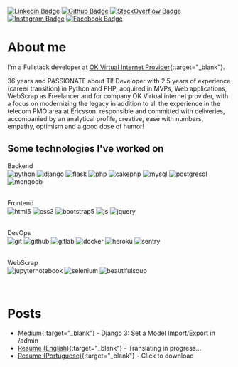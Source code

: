 [![Linkedin Badge](https://img.shields.io/badge/-LinkedIn-blue?style=flat-square&logo=Linkedin&logoColor=white&link=https://www.linkedin.com/in/marcellocbastos)](https://www.linkedin.com/in/marcellocbastos)
[![Github Badge](https://img.shields.io/badge/-Github-000?style=flat-square&logo=Github&logoColor=white&link=https://github.com/marcellocbastos)](https://github.com/marcellocbastos)
[![StackOverflow Badge](https://img.shields.io/badge/Stack_Overflow-FE7A16?style=flat-square&logo=stack-overflow&logoColor=white&link=https://stackoverflow.com/users/13316366/marcello-bastos)](https://stackoverflow.com/users/13316366/marcello-bastos)
[![Instagram Badge](https://img.shields.io/badge/Instagram-E4405F?style=flat-square&logo=instagram&logoColor=white&link=https://instagram.com/marcellocbastos)](https://instagram.com/marcellocbastos)
[![Facebook Badge](https://img.shields.io/badge/Facebook-1877F2?style=flat-square&logo=facebook&logoColor=white&link=https://www.facebook.com/marcellocbastos)](https://www.facebook.com/marcellocbastos)



<!--
[![Marcello's GitHub stats](https://github-readme-stats.vercel.app/api?username=marcellocbastos)](https://github.com/marcellocbastos/github-readme-stats)
-->

# About me
I'm a Fullstack developer at [OK Virtual Internet Provider](https://www.okvirtual.com.br/){:target="_blank"}.

36 years and PASSIONATE about TI! Developer with 2.5 years of experience (career transition) in Python and PHP, acquired in MVPs, Web applications, WebScrap as Freelancer and for company OK Virtual internet provider, with a focus on modernizing the legacy in addition to all the experience in the telecom PMO area at Ericsson. responsible and committed with deliveries, accompanied by an analytical profile, creative, ease with numbers, empathy, optimism and a good dose of humor!


## Some technologies I've worked on
<div style="display: inline_block">
  Backend</br>

  <img align="center" alt="python" src="https://img.shields.io/badge/Python-FFD43B?style=for-the-badge&logo=python&logoColor=blue" />
  <img align="center" alt="django" src="https://img.shields.io/badge/Django-092E20?style=for-the-badge&logo=django&logoColor=green" />
  <img align="center" alt="flask" src="https://img.shields.io/badge/Flask-000000?style=for-the-badge&logo=flask&logoColor=white" />
  <img align="center" alt="php" src="https://img.shields.io/badge/PHP-777BB4?style=for-the-badge&logo=php&logoColor=white" />
  <img align="center" alt="cakephp" src="https://img.shields.io/badge/CakePHP-CC3A42?style=for-the-badge&logo=cakephp&logoColor=white" />
  <img align="center" alt="mysql" src="https://img.shields.io/badge/MySQL-005C84?style=for-the-badge&logo=mysql&logoColor=white" />
  <img align="center" alt="postgresql" src="https://img.shields.io/badge/PostgreSQL-316192?style=for-the-badge&logo=postgresql&logoColor=white" />
  <img align="center" alt="mongodb" src="https://img.shields.io/badge/MongoDB-4EA94B?style=for-the-badge&logo=mongodb&logoColor=white" />

  </br>Frontend</br>
  <img align="center" alt="html5" src="https://img.shields.io/badge/HTML5-E34F26?style=for-the-badge&logo=html5&logoColor=white" />
  <img align="center" alt="css3" src="https://img.shields.io/badge/CSS3-1572B6?style=for-the-badge&logo=css3&logoColor=white" />
  <img align="center" alt="bootstrap5" src="https://img.shields.io/badge/Bootstrap-563D7C?style=for-the-badge&logo=bootstrap&logoColor=white" />
  <img align="center" alt="js" src="https://img.shields.io/badge/JavaScript-323330?style=for-the-badge&logo=javascript&logoColor=F7DF1E" />
  <img align="center" alt="jquery" src="https://img.shields.io/badge/jQuery-0769AD?style=for-the-badge&logo=jquery&logoColor=white" />
  

  </br>DevOps</br>
  <img align="center" alt="git" src="https://img.shields.io/badge/GIT-E44C30?style=for-the-badge&logo=git&logoColor=white" />
  <img align="center" alt="github" src="https://img.shields.io/badge/GitHub-100000?style=for-the-badge&logo=github&logoColor=white" />
  <img align="center" alt="gitlab" src="https://img.shields.io/badge/GitLab-330F63?style=for-the-badge&logo=gitlab&logoColor=white" />
  <img align="center" alt="docker" src="https://img.shields.io/badge/Docker-2CA5E0?style=for-the-badge&logo=docker&logoColor=white" />
  <img align="center" alt="heroku" src="https://img.shields.io/badge/Heroku-430098?style=for-the-badge&logo=heroku&logoColor=white" />
  <img align="center" alt="sentry" src="https://img.shields.io/badge/Sentry-black?style=for-the-badge&logo=Sentry&logoColor=#362D59" />

  </br>WebScrap</br>
  <img align="center" alt="jupyternotebook" src="https://img.shields.io/badge/Jupyter-F37626.svg?&style=for-the-badge&logo=Jupyter&logoColor=white" />
  <img align="center" alt="selenium" src="https://img.shields.io/badge/Selenium-43B02A?style=for-the-badge&logo=Selenium&logoColor=white" />
  <img align="center" alt="beautifulsoup" src="https://img.shields.io/badge/BeautifulSoup-black?style=for-the-badge&logo=beautifulsoup&logoColor=white" />

</div><br/>

# Posts
- [Medium](https://marcellocbastos.medium.com/django-3-set-a-import-export-in-admin-1ced3d310f92){:target="_blank"} - Django 3: Set a Model Import/Export in /admin
- [Resume (English)](https://mcbastos.com.br/curriculo/curriculo-marcello-bastos-portugues.pdf){:target="_blank"} - Translating in progress...
- [Resume (Portuguese)](https://mcbastos.com.br/curriculo/curriculo-marcello-bastos-portugues.pdf){:target="_blank"} - Click to download
